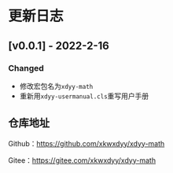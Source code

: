 # 更新日志

## [v0.0.1] - 2022-2-16

### Changed
- 修改宏包名为`xdyy-math`
- 重新用`xdyy-usermanual.cls`重写用户手册


## 仓库地址

Github：https://github.com/xkwxdyy/xdyy-math

Gitee：https://gitee.com/xkwxdyy/xdyy-math

